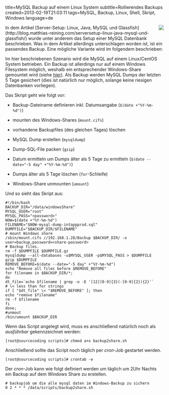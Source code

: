 title=MySQL Backup auf einem Linux System
subtitle=Rollierendes Backups
created=2013-02-19T21:03:11
tags=MySQL, Backup, Linux, Shell, Skript, Windows
language=de

<img src="http://blog.matthias-reining.com/img/article-images/backup.png" style="float: right;">
In dem Artikel [Server-Setup: Linux, Java, MySQL und Glassfish](http://blog.matthias-reining.com/serversetup-linux-java-mysql-und-glassfish/)
wurde unter anderem das Setup einer MySQL Datenbank beschrieben. Was in dem Artikel
allerdings unterschlagen worden ist, ist ein passendes Backup. Eine mögliche 
Variante wird im folgendem beschrieben:

Im hier beschriebenen Szenario wird die MySQL auf einem Linux/CentOS System betrieben. 
Ein Backup ist allerdings nur auf einem Windows Filesystem möglich, weshalb ein 
entsprechender Windows-Share gemountet wird (siehe [hier](http://blog.matthias-reining.com/cronjob-fehlermeldung--mountcifs-command-not-found/)).
Als Backup werden MySQL Dumps der letzten 5 Tage gesichert (dies ist natürlich nur 
möglich, solange keine riesigen Datenbanken vorliegen).

Das Skript geht wie folgt vor:

* Backup-Dateiname definieren inkl. Datumsangabe (`$(date +"%Y-%m-%d")`)

* mounten des Windows-Shares (`mount.cifs`)

* vorhandene Backupfiles (des gleichen Tages) löschen

* MySQL Dump erstellen (`mysqldump`)

* Dump-SQL-File packen (`gzip`)

* Datum ermitteln um Dumps älter als 5 Tage zu ermitteln (`$(date --date="-5 day" +"%Y-%m-%d")`)

* Dumps älter als 5 Tage löschen (`for`-Schleife)

* Windows-Share unmounten (`umount`)


Und so sieht das Skript aus:

    #!/bin/bash
    BACKUP_DIR="/data/windowsShare"
    MYSQL_USER="root"
    MYSQL_PASS="<password>"
    NOW=$(date +"%Y-%m-%d")
    FILENAME="$NOW-mysql-dump-intappprod.sql"
    DUMPFILE="$BACKUP_DIR/$FILENAME"
    # mount Windows share
    /sbin/mount.cifs //192.168.1.28/Backup $BACKUP_DIR/ -o user=backup,password=<share-password>
    # Backup files.
    rm -f $DUMPFILE $DUMPFILE.gz
    mysqldump --all-databases -u$MYSQL_USER -p$MYSQL_PASS > $DUMPFILE
    gzip $DUMPFILE
    REMOVE_BEFORE=$(date --date="-5 day" +"%Y-%m-%d")
    echo "Remove all files before $REMOVE_BEFORE"
    for filename in $BACKUP_DIR/*;
    do
    dt_file=`echo $filename | grep -o -E '[12][0-9]{3}(-[0-9]{2}){2}'`
    # \< less than for strings
    if [ "$dt_file" \< "$REMOVE_BEFORE" ]; then
    echo "remove $filename"
    rm -f $filename
    fi
    done;
    #unmout
    /bin/umount $BACKUP_DIR

Wenn das Script angelegt wird, muss es anschließend natürlich noch als *ausführbar*
gekennzeichnet werden:

    [root@sourcecoding scripts]# chmod a+x backup2share.sh

Anschließend sollte das Script noch täglich per *cron*-Job gestartet werden.

    [root@sourcecoding scripts]# crontab -e

Der *cron*-Job kann wie folgt definiert werden um täglich um 2Uhr Nachts ein Backup
auf dem Windows Share zu erstellen.

    # backupjob um die alle mysql daten im Windows-Backup zu sichern 
    0 2 * * * /data/scripts/backup2share.sh

